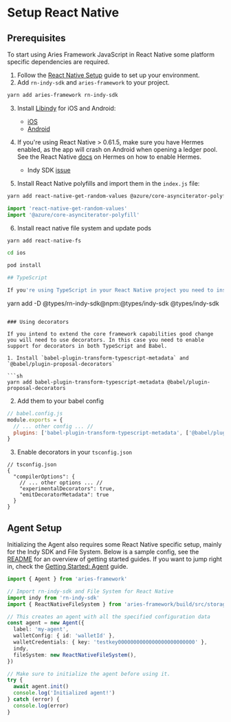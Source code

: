 # Setup React Native

## Prerequisites

To start using Aries Framework JavaScript in React Native some platform specific dependencies are required.

1. Follow the [React Native Setup](https://reactnative.dev/docs/environment-setup) guide to set up your environment.
2. Add `rn-indy-sdk` and `aries-framework` to your project.

```bash
yarn add aries-framework rn-indy-sdk
```

3. Install [Libindy](https://github.com/hyperledger/indy-sdk) for iOS and Android:

   - [iOS](../docs/libindy/ios.md)
   - [Android](../docs/libindy/android.md)

4. If you're using React Native > 0.61.5, make sure you have Hermes enabled, as the app will crash on Android when opening a ledger pool. See the React Native [docs](https://reactnative.dev/docs/hermes) on Hermes on how to enable Hermes.

   - Indy SDK [issue](https://github.com/hyperledger/indy-sdk/issues/2346#issuecomment-841000640)

5. Install React Native polyfills and import them in the `index.js` file:

```bash
yarn add react-native-get-random-values @azure/core-asynciterator-polyfill
```

```js
import 'react-native-get-random-values'
import '@azure/core-asynciterator-polyfill'
```

6. Install react native file system and update pods

```bash
yarn add react-native-fs
```

```bash
cd ios 
```

```bash
pod install 

## TypeScript

If you're using TypeScript in your React Native project you need to install `indy-sdk` types both with and without alias. This is to make sure you have types when importing `rn-indy-sdk`, but also for `indy-sdk` types used by the framework.

```
yarn add -D @types/rn-indy-sdk@npm:@types/indy-sdk @types/indy-sdk
```

### Using decorators

If you intend to extend the core framework capabilities good change you will need to use decorators. In this case you need to enable support for decorators in both TypeScript and Babel.

1. Install `babel-plugin-transform-typescript-metadata` and `@babel/plugin-proposal-decorators`

```sh
yarn add babel-plugin-transform-typescript-metadata @babel/plugin-proposal-decorators
```

2. Add them to your babel config

```js
// babel.config.js
module.exports = {
  // ... other config ... //
  plugins: ['babel-plugin-transform-typescript-metadata', ['@babel/plugin-proposal-decorators', { legacy: true }]],
}
```

3. Enable decorators in your `tsconfig.json`

```jsonc
// tsconfig.json
{
  "compilerOptions": {
    // ... other options ... //
    "experimentalDecorators": true,
    "emitDecoratorMetadata": true
  }
}
```

## Agent Setup

Initializing the Agent also requires some React Native specific setup, mainly for the Indy SDK and File System. Below is a sample config, see the [README](../README.md#getting-started) for an overview of getting started guides. If you want to jump right in, check the [Getting Started: Agent](./getting-started/0-agent.md) guide.

```ts
import { Agent } from 'aries-framework'

// Import rn-indy-sdk and File System for React Native
import indy from 'rn-indy-sdk'
import { ReactNativeFileSystem } from 'aries-framework/build/src/storage/fs/ReactNativeFileSystem'

// This creates an agent with all the specified configuration data
const agent = new Agent({
  label: 'my-agent',
  walletConfig: { id: 'walletId' },
  walletCredentials: { key: 'testkey0000000000000000000000000' },
  indy,
  fileSystem: new ReactNativeFileSystem(),
})

// Make sure to initialize the agent before using it.
try {
  await agent.init()
  console.log('Initialized agent!')
} catch (error) {
  console.log(error)
}
```
